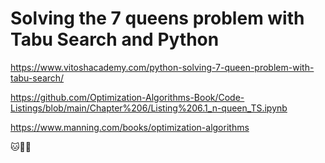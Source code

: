 # Solving the 7 queens problem with Tabu Search and Python

https://www.vitoshacademy.com/python-solving-7-queen-problem-with-tabu-search/

https://github.com/Optimization-Algorithms-Book/Code-Listings/blob/main/Chapter%206/Listing%206.1_n-queen_TS.ipynb

https://www.manning.com/books/optimization-algorithms

🐱🐶🐍
